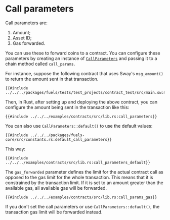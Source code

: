 # Call parameters

Call parameters are:

1. Amount;
2. Asset ID;
3. Gas forwarded.

You can use these to forward coins to a contract. You can configure these parameters by creating an instance of [`CallParameters`](https://docs.rs/fuels/latest/fuels/core/parameters/struct.CallParameters.html#) and passing it to a chain method called `call_params`.

For instance, suppose the following contract that uses Sway's `msg_amount()` to return the amount sent in that transaction.

```rust,ignore
{{#include ../../../packages/fuels/tests/test_projects/contract_test/src/main.sw:msg_amount}}
```

Then, in Rust, after setting up and deploying the above contract, you can configure the amount being sent in the transaction like this:

```rust,ignore
{{#include ../../../examples/contracts/src/lib.rs:call_parameters}}
```

You can also use `CallParameters::default()` to use the default values:

```rust,ignore
{{#include ../../../packages/fuels-core/src/constants.rs:default_call_parameters}}
```

This way:

```rust,ignore
{{#include ../../../examples/contracts/src/lib.rs:call_parameters_default}}
```

The `gas_forwarded` parameter defines the limit for the actual contract call as opposed to the gas limit for the whole transaction. This means that it is constrained by the transaction limit. If it is set to an amount greater than the available gas, all available gas will be forwarded.

```rust,ignore
{{#include ../../../examples/contracts/src/lib.rs:call_params_gas}}
```

If you don't set the call parameters or use `CallParameters::default()`, the transaction gas limit will be forwarded instead.
